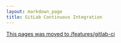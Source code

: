 ```yaml
---
layout: markdown_page
title: GitLab Continuous Integration
---
```


[This pages was moved to /features/gitlab-ci](/features/gitlab-ci)

